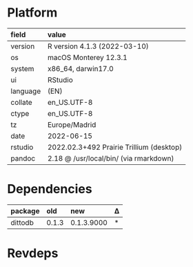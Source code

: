 # Platform

|field    |value                                    |
|:--------|:----------------------------------------|
|version  |R version 4.1.3 (2022-03-10)             |
|os       |macOS Monterey 12.3.1                    |
|system   |x86_64, darwin17.0                       |
|ui       |RStudio                                  |
|language |(EN)                                     |
|collate  |en_US.UTF-8                              |
|ctype    |en_US.UTF-8                              |
|tz       |Europe/Madrid                            |
|date     |2022-06-15                               |
|rstudio  |2022.02.3+492 Prairie Trillium (desktop) |
|pandoc   |2.18 @ /usr/local/bin/ (via rmarkdown)   |

# Dependencies

|package |old   |new        |Δ  |
|:-------|:-----|:----------|:--|
|dittodb |0.1.3 |0.1.3.9000 |*  |

# Revdeps

